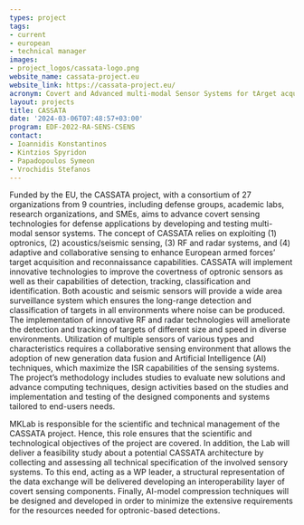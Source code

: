 ```yaml
---
types: project
tags:
- current
- european
- technical manager
images:
- project_logos/cassata-logo.png
website_name: cassata-project.eu
website_link: https://cassata-project.eu/   
acronym: Covert and Advanced multi-modal Sensor Systems for tArget acquisiTion and reconnAissance 
layout: projects
title: CASSATA
date: '2024-03-06T07:48:57+03:00'
program: EDF-2022-RA-SENS-CSENS
contact:
- Ioannidis Konstantinos
- Kintzios Spyridon
- Papadopoulos Symeon
- Vrochidis Stefanos
---
```

<p>
Funded by the EU, the CASSATA project, with a consortium of 27 organizations from 9 countries, including defense groups, academic labs, research organizations, and SMEs, aims to advance covert sensing technologies for defense applications by developing and testing multi-modal sensor systems. The concept of CASSATA relies on exploiting (1) optronics, (2) acoustics/seismic sensing, (3) RF and radar systems, and (4) adaptive and collaborative sensing to enhance European armed forces’ target acquisition and reconnaissance capabilities. CASSATA will implement innovative technologies to improve the covertness of optronic sensors as well as their capabilities of detection, tracking, classification and identification. Both acoustic and seismic sensors will provide a wide area surveillance system which ensures the long-range detection and classification of targets in all environments where noise can be produced. The implementation of innovative RF and radar technologies will ameliorate the detection and tracking of targets of different size and speed in diverse environments. Utilization of multiple sensors of various types and characteristics requires a collaborative sensing environment that allows the adoption of new generation data fusion and Artificial Intelligence (AI) techniques, which maximize the ISR capabilities of the sensing systems. The project’s methodology includes studies to evaluate new solutions and advance computing techniques, design activities based on the studies and implementation and testing of the designed components and systems tailored to end-users needs.
</p>
<p>  
MKLab is responsible for the scientific and technical management of the CASSATA project. Hence, this role ensures that the scientific and technological objectives of the project are covered. In addition, the Lab will deliver a feasibility study about a potential CASSATA architecture by collecting and assessing all technical specification of the involved sensory systems. To this end, acting as a WP leader, a structural representation of the data exchange will be delivered developing an interoperability layer of covert sensing components. Finally, AI-model compression techniques will be designed and developed in order to minimize the extensive requirements for the resources needed for optronic-based detections. 
</p>